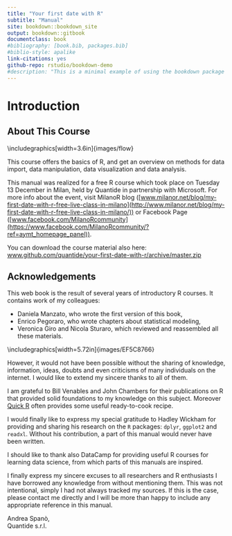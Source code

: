 ```yaml
--- 
title: "Your first date with R"
subtitle: "Manual"
site: bookdown::bookdown_site
output: bookdown::gitbook
documentclass: book
#bibliography: [book.bib, packages.bib]
#biblio-style: apalike
link-citations: yes
github-repo: rstudio/bookdown-demo
#description: "This is a minimal example of using the bookdown package to write a book. The output format for this example is bookdown::gitbook."
---
```





# Introduction

## About This Course


\includegraphics[width=3.6in]{images/flow} 

This course offers the basics of R, and get an overview on methods for data import, data manipulation, data visualization and data analysis.  

This manual was realized for a free R course which took place on Tuesday 13 December in Milan,
held by Quantide in partnership with Microsoft. For more info about the event, visit MilanoR blog ([www.milanor.net/blog/my-first-date-with-r-free-live-class-in-milano](http://www.milanor.net/blog/my-first-date-with-r-free-live-class-in-milano/)) or Facebook Page
([www.facebook.com/MilanoRcommunity](https://www.facebook.com/MilanoRcommunity/?ref=aymt_homepage_panel)).

You can download the course material also here: www.github.com/quantide/your-first-date-with-r/archive/master.zip


## Acknowledgements

This web book is the result of several years of introductory R courses. It contains work of my colleagues: 

 - Daniela Manzato, who wrote the first version of this book,
 - Enrico Pegoraro, who wrote chapters about statistical modeling,
 - Veronica Giro and Nicola Sturaro, which reviewed and reassembled all these materials.


\includegraphics[width=5.72in]{images/EF5C8766} 


However, it would not have been possible without the sharing of knowledge, information, ideas, doubts and even criticisms of many individuals on the internet. I would like to extend my sincere thanks to all of them.

I am grateful to Bill Venables and John Chambers for their publications on R that provided solid foundations to my knowledge on this subject. Moreover [Quick R](http://www.statmethods.net/) often provides some useful ready-to-cook recipe.

I would finally like to express my special gratitude to Hadley Wickham for providing and sharing his research on the `R` packages: `dplyr`, `ggplot2` and `readxl`. Without his contribution, a part of this manual would never have been written.

I should like to thank also DataCamp for providing useful R courses for learning data science, from which parts of this manuals are inspired.

I finally express my sincere excuses to all researchers and R enthusiasts I have borrowed any knowledge from without mentioning them. This was not intentional, simply I had not always tracked my sources. If this is the case, please contact me directly and I will be more than happy to include any appropriate reference in this manual.

Andrea Spanò,  
Quantide s.r.l.

